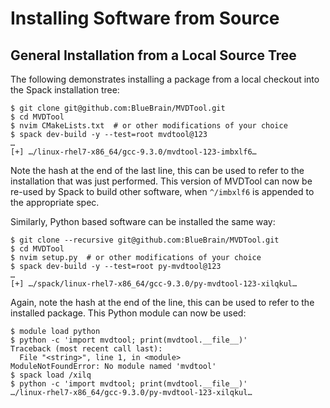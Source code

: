 # Installing Software from Source

## General Installation from a Local Source Tree

The following demonstrates installing a package from a local checkout into
the Spack installation tree:

    $ git clone git@github.com:BlueBrain/MVDTool.git
    $ cd MVDTool
    $ nvim CMakeLists.txt  # or other modifications of your choice
    $ spack dev-build -y --test=root mvdtool@123
    …
    [+] …/linux-rhel7-x86_64/gcc-9.3.0/mvdtool-123-imbxlf6…

Note the hash at the end of the last line, this can be used to refer to the
installation that was just performed.
This version of MVDTool can now be re-used by Spack to build other
software, when `^/imbxlf6` is appended to the appropriate
spec.

Similarly, Python based software can be installed the same way:

    $ git clone --recursive git@github.com:BlueBrain/MVDTool.git
    $ cd MVDTool
    $ nvim setup.py  # or other modifications of your choice
    $ spack dev-build -y --test=root py-mvdtool@123
    …
    [+] …/spack/linux-rhel7-x86_64/gcc-9.3.0/py-mvdtool-123-xilqkul…

Again, note the hash at the end of the line, this can be used to refer to
the installed package.
This Python module can now be used:

    $ module load python
    $ python -c 'import mvdtool; print(mvdtool.__file__)'
    Traceback (most recent call last):
      File "<string>", line 1, in <module>
    ModuleNotFoundError: No module named 'mvdtool'
    $ spack load /xilq
    $ python -c 'import mvdtool; print(mvdtool.__file__)'
    …/linux-rhel7-x86_64/gcc-9.3.0/py-mvdtool-123-xilqkul…
